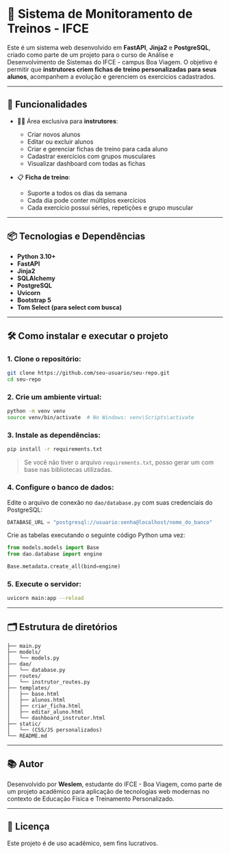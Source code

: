 # 💪 Sistema de Monitoramento de Treinos - IFCE

Este é um sistema web desenvolvido em **FastAPI**, **Jinja2** e **PostgreSQL**, criado como parte de um projeto para o curso de Análise e Desenvolvimento de Sistemas do IFCE - campus Boa Viagem. O objetivo é permitir que **instrutores criem fichas de treino personalizadas para seus alunos**, acompanhem a evolução e gerenciem os exercícios cadastrados.

---

## 🚀 Funcionalidades

- 👨‍🏫 Área exclusiva para **instrutores**:
  - Criar novos alunos
  - Editar ou excluir alunos
  - Criar e gerenciar fichas de treino para cada aluno
  - Cadastrar exercícios com grupos musculares
  - Visualizar dashboard com todas as fichas

- 📋 **Ficha de treino**:
  - Suporte a todos os dias da semana
  - Cada dia pode conter múltiplos exercícios
  - Cada exercício possui séries, repetições e grupo muscular

---

## 📦 Tecnologias e Dependências

- **Python 3.10+**
- **FastAPI**
- **Jinja2**
- **SQLAlchemy**
- **PostgreSQL**
- **Uvicorn**
- **Bootstrap 5**
- **Tom Select (para select com busca)**

---

## 🛠️ Como instalar e executar o projeto

### 1. Clone o repositório:

```bash
git clone https://github.com/seu-usuario/seu-repo.git
cd seu-repo
```

### 2. Crie um ambiente virtual:

```bash
python -m venv venv
source venv/bin/activate  # No Windows: venv\Scripts\activate
```

### 3. Instale as dependências:

```bash
pip install -r requirements.txt
```

> Se você não tiver o arquivo `requirements.txt`, posso gerar um com base nas bibliotecas utilizadas.

### 4. Configure o banco de dados:

Edite o arquivo de conexão no `dao/database.py` com suas credenciais do PostgreSQL:

```python
DATABASE_URL = "postgresql://usuario:senha@localhost/nome_do_banco"
```

Crie as tabelas executando o seguinte código Python uma vez:

```python
from models.models import Base
from dao.database import engine

Base.metadata.create_all(bind=engine)
```

### 5. Execute o servidor:

```bash
uvicorn main:app --reload
```

---

## 🗂️ Estrutura de diretórios

```
├── main.py
├── models/
│   └── models.py
├── dao/
│   └── database.py
├── routes/
│   └── instrutor_routes.py
├── templates/
│   ├── base.html
│   ├── alunos.html
│   ├── criar_ficha.html
│   ├── editar_aluno.html
│   └── dashboard_instrutor.html
├── static/
│   └── (CSS/JS personalizados)
└── README.md
```

---

## 📚 Autor

Desenvolvido por **Weslem**, estudante do IFCE - Boa Viagem, como parte de um projeto acadêmico para aplicação de tecnologias web modernas no contexto de Educação Física e Treinamento Personalizado.

---

## 📄 Licença

Este projeto é de uso acadêmico, sem fins lucrativos.

